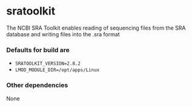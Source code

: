 # sratoolkit

The NCBI SRA Toolkit enables reading of sequencing files from the SRA database and writing files into the .sra format

### Defaults for build are

- `SRATOOLKIT_VERSION=2.8.2`
- `LMOD_MODULE_DIR=/opt/apps/Linux`

### Other dependencies

None
